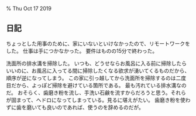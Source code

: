 % Thu Oct 17 2019

## 日記

ちょっとした用事のために、家にいないといけなかったので、リモートワークをした。
仕事は手につかなかった。
要件はものの15分で終わった。

洗面所の排水溝を掃除した。
いつも、どうせならお風呂に入る前に掃除したらいいのに、お風呂に入ってる間に掃除したくなる欲求が湧いてくるものだから、順序が逆になってしまう。
この家に引っ越してから洗面所を掃除するのは二度目だから、よっぽど掃除を避けている箇所である。
最も汚れている排水溝なのだ。
おそらく、歯磨き粉を流し、手洗い石鹸を流すからだろうと思う。それらが固まって、ヘドロになってしまっている。見るに堪えがたい。
歯磨き粉を使わずに歯を磨いても良いのであれば、使うのを辞めるのだが。

